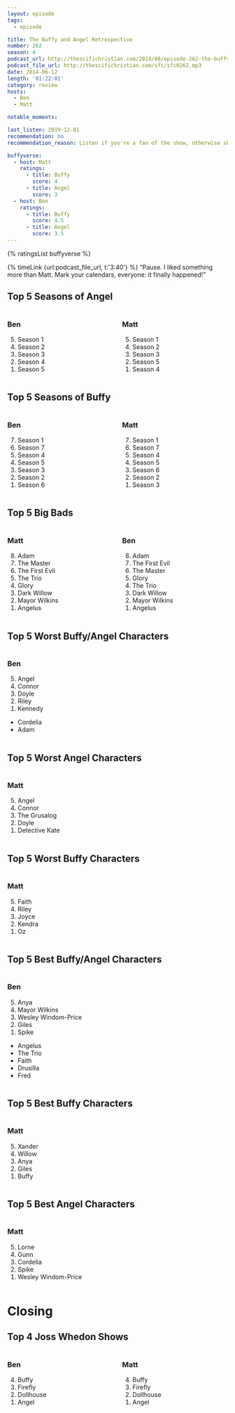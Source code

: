 ```yaml
---
layout: episode
tags:
  - episode

title: The Buffy and Angel Retrospective
number: 262
season: 4
podcast_url: http://thescifichristian.com/2014/06/episode-262-the-buffy-and-angel-retrospective/
podcast_file_url: http://thescifichristian.com/sfc/sfc0262.mp3
date: 2014-06-12
length: '01:22:01'
category: review
hosts:
  - Ben
  - Matt

notable_moments: 

last_listen: 2019-12-01
recommendation: no
recommendation_reason: Listen if you're a fan of the show, otherwise skip.

buffyverse:
  - host: Matt
    ratings: 
      - title: Buffy
        score: 4
      - title: Angel
        score: 3
  - host: Ben
    ratings: 
      - title: Buffy
        score: 4.5
      - title: Angel
        score: 3.5
---
```


{% ratingsList buffyverse %}

<div class="quote">
  {% timeLink {url:podcast_file_url, t:'3:40'} %}
  <q class="ben">Pause. I liked something more than Matt. Mark your calendars, everyone: it finally happened!</q>
</div>

<div class="top-five">
  <h2 class="has-text-centered">Top 5 Seasons of Angel</h2>
  <div class="columns">
    <div class="column ben">
      <h3>Ben</h3>
      <ol reversed>
        <li>Season 1
        <li>Season 2
        <li>Season 3
        <li>Season 4
        <li>Season 5
      </ol>
    </div>
    <div class="column matt">
      <h3>Matt</h3>
      <ol reversed>
        <li>Season 1
        <li>Season 2
        <li>Season 3
        <li>Season 5
        <li>Season 4
      </ol>
    </div>
  </div>
</div>

<div class="top-five">
  <h2 class="has-text-centered">Top 5 Seasons of Buffy</h2>
  <div class="columns">
    <div class="column ben">
      <h3>Ben</h3>
      <ol reversed>
        <li>Season 1
        <li>Season 7
        <li>Season 4
        <li>Season 5
        <li>Season 3
        <li>Season 2
        <li>Season 6
      </ol>
    </div>
    <div class="column matt">
      <h3>Matt</h3>
      <ol reversed>
        <li>Season 1
        <li>Season 7
        <li>Season 4
        <li>Season 5
        <li>Season 6
        <li>Season 2
        <li>Season 3
      </ol>
    </div>
  </div>
</div>

<div class="top-five">
  <h2 class="has-text-centered">Top 5 Big Bads</h2>
  <div class="columns">
    <div class="column matt">
      <h3>Matt</h3>
      <ol reversed>
        <li>Adam
        <li>The Master
        <li>The First Evil
        <li>The Trio
        <li>Glory
        <li>Dark Willow
        <li>Mayor Wilkins
        <li>Angelus
      </ol>
    </div>
    <div class="column ben">
      <h3>Ben</h3>
      <ol reversed>
        <li>Adam
        <li>The First Evil
        <li>The Master
        <li>Glory
        <li>The Trio
        <li>Dark Willow
        <li>Mayor Wilkins
        <li>Angelus
      </ol>
    </div>
  </div>
</div>

<div class="top-five">
  <h2 class="has-text-centered">Top 5 Worst Buffy/Angel Characters</h2>
  <div class="columns">
    <div class="column ben">
      <h3>Ben</h3>
      <ol reversed>
        <li>Angel
        <li>Connor
        <li>Doyle
        <li>Riley
        <li>Kennedy
      </ol>
      <ul class="runner-ups">
        <li>Cordelia
        <li>Adam
      </ul>
    </div>
  </div>
</div>

<div class="top-five">
  <h2 class="has-text-centered">Top 5 Worst Angel Characters</h2>
  <div class="columns">
    <div class="column matt">
      <h3>Matt</h3>
      <ol reversed>
        <li>Angel
        <li>Connor
        <li>The Grusalog
        <li>Doyle
        <li>Detective Kate
      </ol>
    </div>
  </div>
</div>

<div class="top-five">
  <h2 class="has-text-centered">Top 5 Worst Buffy Characters</h2>
  <div class="columns">
    <div class="column ben">
      <h3>Matt</h3>
      <ol reversed>
        <li>Faith
        <li>Riley
        <li>Joyce
        <li>Kendra
        <li>Oz
      </ol>
    </div>
  </div>
</div>

<div class="top-five">
  <h2 class="has-text-centered">Top 5 Best Buffy/Angel Characters</h2>
  <div class="columns">
    <div class="column ben">
      <h3>Ben</h3>
      <ol reversed>
        <li>Anya
        <li>Mayor Wilkins
        <li>Wesley Windom-Price
        <li>Giles
        <li>Spike
      </ol>
      <ul class="runner-ups">
        <li>Angelus
        <li>The Trio
        <li>Faith
        <li>Drusilla
        <li>Fred
      </ul>
    </div>
  </div>
</div>

<div class="top-five">
  <h2 class="has-text-centered">Top 5 Best Buffy Characters</h2>
  <div class="columns">
    <div class="column matt">
      <h3>Matt</h3>
      <ol reversed>
        <li>Xander
        <li>Willow
        <li>Anya
        <li>Giles
        <li>Buffy
      </ol>
    </div>
  </div>
</div>

<div class="top-five">
  <h2 class="has-text-centered">Top 5 Best Angel Characters</h2>
  <div class="columns">
    <div class="column matt">
      <h3>Matt</h3>
      <ol reversed>
        <li>Lorne
        <li>Gunn
        <li>Cordelia
        <li>Spike
        <li>Wesley Windom-Price
      </ol>
    </div>
  </div>
</div>



# Closing
<div class="top-five">
  <h2 class="has-text-centered">Top 4 Joss Whedon Shows</h2>
  <div class="columns">
    <div class="column ben">
      <h3>Ben</h3>
      <ol reversed>
        <li>Buffy
        <li>Firefly
        <li>Dollhouse
        <li>Angel
      </ol>
    </div>
    <div class="column matt">
      <h3>Matt</h3>
      <ol reversed>
        <li>Buffy
        <li>Firefly
        <li>Dollhouse
        <li>Angel
      </ol>
    </div>
  </div>
</div>